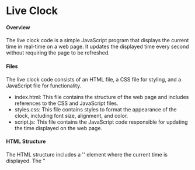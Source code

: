 # Live Clock

#### Overview
The live clock code is a simple JavaScript program that displays the current time in real-time on a web page. It updates the displayed time every second without requiring the page to be refreshed.

#### Files
The live clock code consists of an HTML file, a CSS file for styling, and a JavaScript file for functionality.
- index.html: This file contains the structure of the web page and includes references to the CSS and JavaScript files.
- styles.css: This file contains styles to format the appearance of the clock, including font size, alignment, and color.
- script.js: This file contains the JavaScript code responsible for updating the time displayed on the web page.

#### HTML Structure
The HTML structure includes a '<h>' element where the current time is displayed. The "<script>" tag at the end of the body loads the JavaScript file to enable the functionality.

#### CSS Styles
The CSS styles define the appearance of the clock, including font size, alignment, font family, and color.

#### JavaScript Functionality
The JavaScript code fetches the current time from the system clock and updates the content of the '<h>' element with the current time every second using the 'setInterval()' function.

The 'showTime()' function retrieves the current time, formats it, and updates the content of the '<h>' element with the formatted time.

#### Usage
To use the live clock code, simply include the HTML, CSS, and JavaScript files in your web project. Make sure all files are in the same directory. When the HTML file is opened in a web browser, the current time will be displayed and updated in real-time.

#### Customization
You can customize the appearance of the clock by modifying the CSS styles in the styles.css file.
You can adjust the time format or add additional features to the clock by modifying the JavaScript code in the script.js file.

#### Dependencies
The live clock code does not have any external dependencies and relies solely on HTML, CSS, and JavaScript for functionality.

#### Compatibility
The live clock code should work on most modern web browsers that support JavaScript. It does not require any specific browser extensions or plugins.
